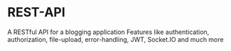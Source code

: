 # REST-API
A RESTful API for a blogging application
Features like authentication, authorization, file-upload, error-handling, JWT, Socket.IO and much more
